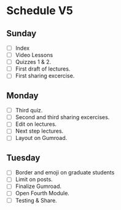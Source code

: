 # Schedule V5 

## Sunday
- [ ] Index
- [ ] Video Lessons
- [ ] Quizzes 1 & 2.
- [ ] First draft of lectures.
- [ ] First sharing excercise.

## Monday
- [ ] Third quiz.
- [ ] Second and third sharing excercises.
- [ ] Edit on lectures.
- [ ] Next step lectures.
- [ ] Layout on Gumroad.

## Tuesday
- [ ] Border and emoji on graduate students
- [ ] Limit on posts.
- [ ] Finalize Gumroad.
- [ ] Open Fourth Module.
- [ ] Testing & Share.
